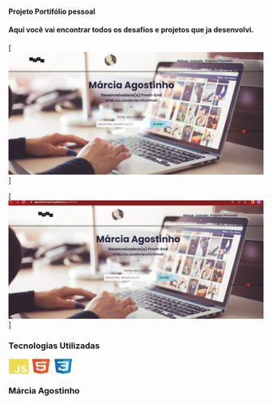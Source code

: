 #### Projeto Portifólio pessoal
#### Aqui você vai encontrar todos os desafios e projetos que ja desenvolvi.

[<img src="images/portifolio.png">]

[<img src="images/tela-projeto-portifolio.gif">]

### Tecnologias Utilizadas

  <img align="center" alt="Js" height="30" width="40" src="https://raw.githubusercontent.com/devicons/devicon/master/icons/javascript/javascript-plain.svg">
    
  <img align="center" alt="HTML" height="30" width="40" src="https://raw.githubusercontent.com/devicons/devicon/master/icons/html5/html5-original.svg">
  <img align="center" alt="CSS" height="30" width="40" src="https://raw.githubusercontent.com/devicons/devicon/master/icons/css3/css3-original.svg">

  ### Márcia Agostinho

